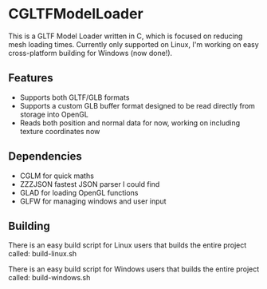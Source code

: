 # CGLTFModelLoader
This is a GLTF Model Loader written in C, which is focused on reducing mesh loading times.
Currently only supported on Linux, I'm working on easy cross-platform building for Windows (now done!).

## Features
- Supports both GLTF/GLB formats
- Supports a custom GLB buffer format designed to be read directly from storage into OpenGL
- Reads both position and normal data for now, working on including texture coordinates now

## Dependencies
- CGLM for quick maths
- ZZZJSON fastest JSON parser I could find
- GLAD for loading OpenGL functions
- GLFW for managing windows and user input

## Building
There is an easy build script for Linux users that builds the entire project called: build-linux.sh

There is an easy build script for Windows users that builds the entire project called: build-windows.sh
